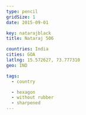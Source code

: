 ```yaml
---
type: pencil
gridSize: 1
date: 2015-09-01

key: natarajblack
title: Nataraj 506

countries: India
cities: GOA
latlng: 15.572627, 73.777310
geo: IND

tags:
  - country

  - hexagon
  - without rubber
  - sharpened
---
```


